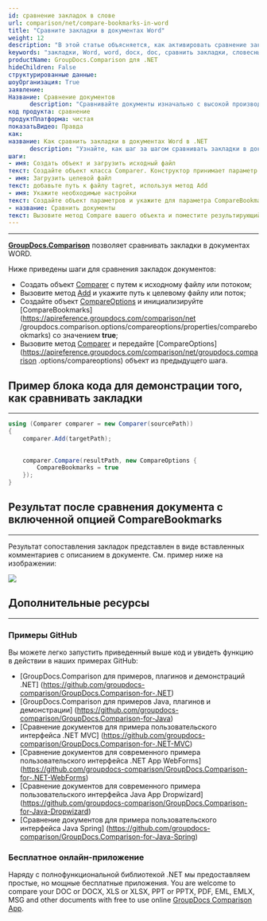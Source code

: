 ```yaml
---
id: сравнение закладок в слове
url: comparison/net/compare-bookmarks-in-word
title: "Сравните закладки в документах Word"
weight: 12
description: "В этой статье объясняется, как активировать сравнение закладок для формата Word в GroupDocs.Comparison для .NET."
keywords: "закладки, Word, word, docx, doc, сравнить закладки, словесные закладки, CompareBookmarks, сравнение закладок"
productName: GroupDocs.Comparison для .NET
hideChildren: False
структурированные данные:
шоуОрганизация: True
заявление:
Название: Сравнение документов
      description: "Сравнивайте документы изначально с высокой производительностью, используя язык C# и GroupDocs.Comparison для .NET."
код продукта: сравнение
продуктПлатформа: чистая
показатьВидео: Правда
как:
название: Как сравнить закладки в документах Word в .NET
      description: "Узнайте, как шаг за шагом сравнивать закладки в документах Word в .NET."
шаги:
- имя: Создать объект и загрузить исходный файл
текст: Создайте объект класса Comparer. Конструктор принимает параметр пути к исходному файлу. Вы можете указать абсолютный или относительный путь к файлу в соответствии с вашими требованиями.
- имя: Загрузить целевой файл
текст: добавьте путь к файлу tagret, используя метод Add
- имя: Укажите необходимые настройки
текст: Создайте объект параметров и укажите для параметра CompareBookmarks истинное значение.
- название: Сравнить документы
текст: Вызовите метод Compare вашего объекта и поместите результирующий параметр пути к файлу и объект параметров.
---
```


***

**[GroupDocs.Comparison](https://products.groupdocs.com/comparison/net)** позволяет сравнивать закладки в документах WORD.

Ниже приведены шаги для сравнения закладок документов:

* Создать объект [Comparer](https://apireference.groupdocs.com/comparison/net/groupdocs.comparison/comparer) с путем к исходному файлу или потоком;
* Вызовите метод [Add](https://apireference.groupdocs.com/comparison/net/groupdocs.comparison/comparer/methods/add/index) и укажите путь к целевому файлу или поток;
* Создайте объект [CompareOptions](https://apireference.groupdocs.com/comparison/net/groupdocs.comparison.options/compareoptions) и инициализируйте [CompareBookmarks](https://apireference.groupdocs.com/comparison/net /groupdocs.comparison.options/compareoptions/properties/comparebookmarks) со значением **true**;
* Вызовите метод [Comparer](https://apireference.groupdocs.com/comparison/net/groupdocs.comparison/comparer) и передайте [CompareOptions](https://apireference.groupdocs.com/comparison/net/groupdocs.comparison .options/compareoptions) объект из предыдущего шага.

## Пример блока кода для демонстрации того, как сравнивать закладки

---

```csharp
using (Comparer comparer = new Comparer(sourcePath))
{
    comparer.Add(targetPath);
     

    comparer.Compare(resultPath, new CompareOptions {
        CompareBookmarks = true
    });
}
```

## Результат после сравнения документа с включенной опцией CompareBookmarks

---

Результат сопоставления закладок представлен в виде вставленных комментариев с описанием в документе. См. пример ниже на изображении:

![](/comparison/net/images/compared-bookmarks.png)

## Дополнительные ресурсы

---

### Примеры GitHub
Вы можете легко запустить приведенный выше код и увидеть функцию в действии в наших примерах GitHub:
* [GroupDocs.Comparison для примеров, плагинов и демонстраций .NET] (https://github.com/groupdocs-comparison/GroupDocs.Comparison-for-.NET)
* [GroupDocs.Comparison для примеров Java, плагинов и демонстрации] (https://github.com/groupdocs-comparison/GroupDocs.Comparison-for-Java)
* [Сравнение документов для примера пользовательского интерфейса .NET MVC] (https://github.com/groupdocs-comparison/GroupDocs.Comparison-for-.NET-MVC)
* [Сравнение документов для современного примера пользовательского интерфейса .NET App WebForms] (https://github.com/groupdocs-comparison/GroupDocs.Comparison-for-.NET-WebForms)
* [Сравнение документов для современного примера пользовательского интерфейса Java App Dropwizard] (https://github.com/groupdocs-comparison/GroupDocs.Comparison-for-Java-Dropwizard)
* [Сравнение документов для примера пользовательского интерфейса Java Spring] (https://github.com/groupdocs-comparison/GroupDocs.Comparison-for-Java-Spring)
    

### Бесплатное онлайн-приложение
Наряду с полнофункциональной библиотекой .NET мы предоставляем простые, но мощные бесплатные приложения.
You are welcome to compare your DOC or DOCX, XLS or XLSX, PPT or PPTX, PDF, EML, EMLX, MSG and other documents with free to use online [GroupDocs Comparison App](https://products.groupdocs.app/comparison).
